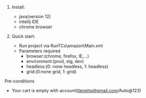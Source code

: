 1. Install:
   - java(version 12)
   - intellij IDE
   - chrome browser
    
2. Quick start:
    * Run project via RunTCs\amazon\Main.xml
    * Parameters required
        - browser:(chrome, firefox, IE,...)
        - environment:(prod, stg, dev)
        - headless:(0: none headless, 1: headless)
        - grid:(0:none grid, 1: grid)


Pre-conditions
  - Your cart is empty with account(tienphp@gmail.com/Auto@123)
  

   
    

